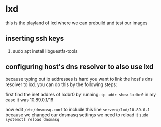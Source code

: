 # lxd
this is the playland of lxd where we can prebuild and test our images

## inserting ssh keys
1. sudo apt install libguestfs-tools

## configuring host's dns resolver to also use lxd
because typing out ip addresses is hard you want to link the host's dns resolver to lxd.
you can do this by the following steps:

first find the inet addres of lxdbr0 by running: `ip addr show lxdbr0` in my case it was 10.89.0.1/16

now edit `/etc/dnsmasq.conf` to include this line
```server=/lxd/10.89.0.1```
because we changed our dnsmasq settings we need to reload it
`sudo systemctl reload dnsmasq`